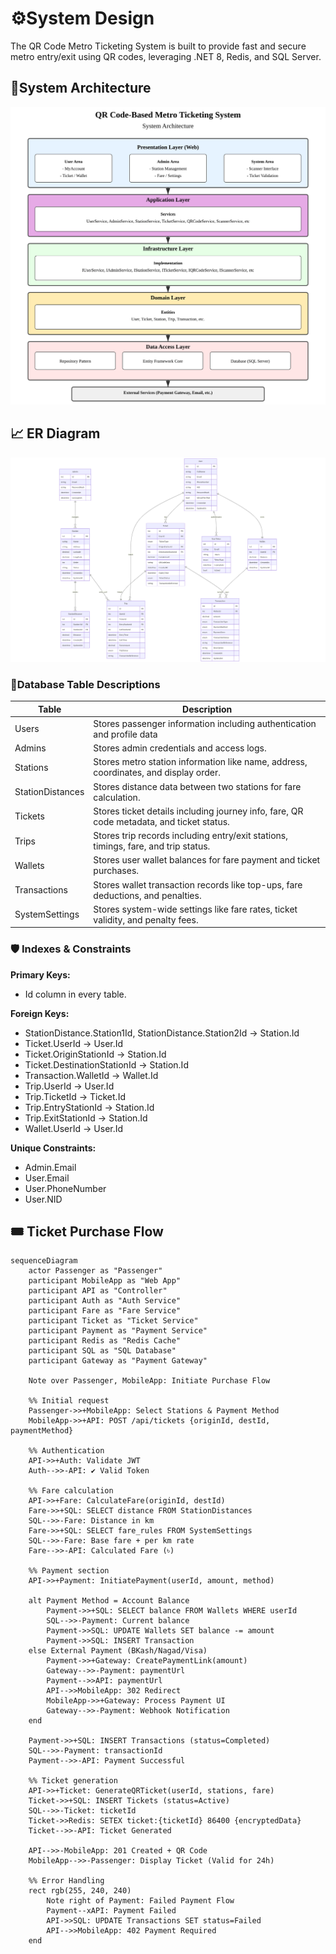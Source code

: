 
#  ⚙️System Design

The QR Code Metro Ticketing System is built to provide fast and secure metro entry/exit using QR codes, leveraging .NET 8, Redis, and SQL Server.

## 🎨System Architecture

![Alt text](Images/system-architecture-one.svg)

## 📈 ER Diagram

![Alt](Images/scahema-diagram.png)


### 🧩Database Table Descriptions

| Table           | Description                                                                                     |
|----------------|-------------------------------------------------------------------------------------------------|
| Users          | Stores passenger information including authentication and profile data        |
| Admins         | Stores admin credentials and access logs.                                              |
| Stations       | Stores metro station information like name, address, coordinates, and display order.             |
| StationDistances | Stores distance data between two stations for fare calculation.                               |
| Tickets        | Stores ticket details including journey info, fare, QR code metadata, and ticket status.         |
| Trips          | Stores trip records including entry/exit stations, timings, fare, and trip status.               |
| Wallets        | Stores user wallet balances for fare payment and ticket purchases.                               |
| Transactions   | Stores wallet transaction records like top-ups, fare deductions, and penalties.                  |
| SystemSettings | Stores system-wide settings like fare rates, ticket validity, and penalty fees.                  |


### 🛡️ Indexes & Constraints
 **Primary Keys:**
  - Id column in every table.
 
 **Foreign Keys:**
 
  - StationDistance.Station1Id, StationDistance.Station2Id → Station.Id
  - Ticket.UserId → User.Id
  - Ticket.OriginStationId → Station.Id
  - Ticket.DestinationStationId → Station.Id
  - Transaction.WalletId → Wallet.Id
  - Trip.UserId → User.Id
  - Trip.TicketId → Ticket.Id
  - Trip.EntryStationId → Station.Id
  - Trip.ExitStationId → Station.Id
  - Wallet.UserId → User.Id
 
 **Unique Constraints:**
  - Admin.Email
  - User.Email
  - User.PhoneNumber
  - User.NID

## 🎟️ Ticket Purchase Flow

```mermaid
sequenceDiagram
    actor Passenger as "Passenger"
    participant MobileApp as "Web App"
    participant API as "Controller"
    participant Auth as "Auth Service"
    participant Fare as "Fare Service"
    participant Ticket as "Ticket Service"
    participant Payment as "Payment Service"
    participant Redis as "Redis Cache"
    participant SQL as "SQL Database"
    participant Gateway as "Payment Gateway"
    
    Note over Passenger, MobileApp: Initiate Purchase Flow
    
    %% Initial request
    Passenger->>+MobileApp: Select Stations & Payment Method
    MobileApp->>+API: POST /api/tickets {originId, destId, paymentMethod}
    
    %% Authentication
    API->>+Auth: Validate JWT
    Auth-->>-API: ✔ Valid Token
    
    %% Fare calculation
    API->>+Fare: CalculateFare(originId, destId)
    Fare->>+SQL: SELECT distance FROM StationDistances
    SQL-->>-Fare: Distance in km
    Fare->>+SQL: SELECT fare_rules FROM SystemSettings
    SQL-->>-Fare: Base fare + per km rate
    Fare-->>-API: Calculated Fare (৳)
    
    %% Payment section
    API->>+Payment: InitiatePayment(userId, amount, method)
    
    alt Payment Method = Account Balance
        Payment->>+SQL: SELECT balance FROM Wallets WHERE userId
        SQL-->>-Payment: Current balance
        Payment->>SQL: UPDATE Wallets SET balance -= amount
        Payment->>SQL: INSERT Transaction
    else External Payment (BKash/Nagad/Visa)
        Payment->>+Gateway: CreatePaymentLink(amount)
        Gateway-->>-Payment: paymentUrl
        Payment-->>API: paymentUrl
        API-->>MobileApp: 302 Redirect
        MobileApp->>+Gateway: Process Payment UI
        Gateway-->>-Payment: Webhook Notification
    end
    
    Payment->>+SQL: INSERT Transactions (status=Completed)
    SQL-->>-Payment: transactionId
    Payment-->>-API: Payment Successful
    
    %% Ticket generation
    API->>+Ticket: GenerateQRTicket(userId, stations, fare)
    Ticket->>+SQL: INSERT Tickets (status=Active)
    SQL-->>-Ticket: ticketId
    Ticket->>Redis: SETEX ticket:{ticketId} 86400 {encryptedData}
    Ticket-->>-API: Ticket Generated
    
    API-->>-MobileApp: 201 Created + QR Code
    MobileApp-->>-Passenger: Display Ticket (Valid for 24h)
    
    %% Error Handling
    rect rgb(255, 240, 240)
        Note right of Payment: Failed Payment Flow
        Payment--xAPI: Payment Failed
        API->>SQL: UPDATE Transactions SET status=Failed
        API-->>MobileApp: 402 Payment Required
    end

